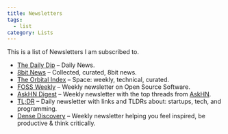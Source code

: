 ```yaml
---
title: Newsletters
tags:
  - list
category: Lists
---
```

This is a list of Newsletters I am subscribed to.

- [The Daily Dip](https://www.thedailydip.co/) – Daily News.
- [8bit News](https://8bitnews.io/) – Collected, curated, 8bit news.
- [The Orbital Index](https://orbitalindex.com/) – Space: weekly, technical, curated.
- [FOSS Weekly](https://fossweekly.beehiiv.com/) – Weekly newsletter on Open Source Software.
- [AskHN Digest](https://askhndigest.com/) – Weekly newsletter with the top threads from [AskHN](https://news.ycombinator.com/ask).
- [TL;DR](https://tldr.tech/) – Daily newsletter with links and TLDRs about: startups, tech, and programming.
- [Dense Discovery](https://www.densediscovery.com/) – Weekly newsletter helping you feel inspired, be productive & think critically.

